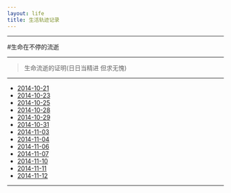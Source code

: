 ```yaml
---
layout: life
title: 生活轨迹记录
---
```


-----------------------------------------------

#生命在不停的流逝

******
> 生命流逝的证明(日日当精进 但求无愧)

******

* [2014-10-21](/life/2014/10/2014-10-21.html)
* [2014-10-23](/life/2014/10/2014-10-23.html)
* [2014-10-25](/life/2014/10/2014-10-25.html)
* [2014-10-28](/life/2014/10/2014-10-28.html)
* [2014-10-29](/life/2014/10/2014-10-29.html)
* [2014-10-31](/life/2014/10/2014-10-31.html)
* [2014-11-03](/life/2014/10/2014-11-03.html)
* [2014-11-04](/life/2014/10/2014-11-04.html)
* [2014-11-06](/life/2014/10/2014-11-06.html)
* [2014-11-07](/life/2014/10/2014-11-07.html)
* [2014-11-10](/life/2014/10/2014-11-10.html)
* [2014-11-11](/life/2014/10/2014-11-11.html)
* [2014-11-12](/life/2014/10/2014-11-12.html)

******

